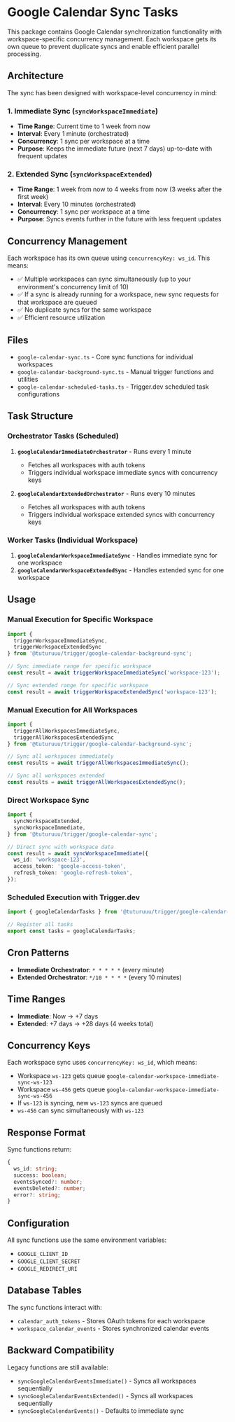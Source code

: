 # Google Calendar Sync Tasks

This package contains Google Calendar synchronization functionality with workspace-specific concurrency management. Each workspace gets its own queue to prevent duplicate syncs and enable efficient parallel processing.

## Architecture

The sync has been designed with workspace-level concurrency in mind:

### 1. Immediate Sync (`syncWorkspaceImmediate`)

- **Time Range**: Current time to 1 week from now
- **Interval**: Every 1 minute (orchestrated)
- **Concurrency**: 1 sync per workspace at a time
- **Purpose**: Keeps the immediate future (next 7 days) up-to-date with frequent updates

### 2. Extended Sync (`syncWorkspaceExtended`)

- **Time Range**: 1 week from now to 4 weeks from now (3 weeks after the first week)
- **Interval**: Every 10 minutes (orchestrated)
- **Concurrency**: 1 sync per workspace at a time
- **Purpose**: Syncs events further in the future with less frequent updates

## Concurrency Management

Each workspace has its own queue using `concurrencyKey: ws_id`. This means:

- ✅ Multiple workspaces can sync simultaneously (up to your environment's concurrency limit of 10)
- ✅ If a sync is already running for a workspace, new sync requests for that workspace are queued
- ✅ No duplicate syncs for the same workspace
- ✅ Efficient resource utilization

## Files

- `google-calendar-sync.ts` - Core sync functions for individual workspaces
- `google-calendar-background-sync.ts` - Manual trigger functions and utilities
- `google-calendar-scheduled-tasks.ts` - Trigger.dev scheduled task configurations

## Task Structure

### Orchestrator Tasks (Scheduled)

1. **`googleCalendarImmediateOrchestrator`** - Runs every 1 minute
   - Fetches all workspaces with auth tokens
   - Triggers individual workspace immediate syncs with concurrency keys

2. **`googleCalendarExtendedOrchestrator`** - Runs every 10 minutes
   - Fetches all workspaces with auth tokens
   - Triggers individual workspace extended syncs with concurrency keys

### Worker Tasks (Individual Workspace)

1. **`googleCalendarWorkspaceImmediateSync`** - Handles immediate sync for one workspace
2. **`googleCalendarWorkspaceExtendedSync`** - Handles extended sync for one workspace

## Usage

### Manual Execution for Specific Workspace

```typescript
import {
  triggerWorkspaceImmediateSync,
  triggerWorkspaceExtendedSync
} from '@tuturuuu/trigger/google-calendar-background-sync';

// Sync immediate range for specific workspace
const result = await triggerWorkspaceImmediateSync('workspace-123');

// Sync extended range for specific workspace
const result = await triggerWorkspaceExtendedSync('workspace-123');
```

### Manual Execution for All Workspaces

```typescript
import {
  triggerAllWorkspacesImmediateSync,
  triggerAllWorkspacesExtendedSync
} from '@tuturuuu/trigger/google-calendar-background-sync';

// Sync all workspaces immediately
const results = await triggerAllWorkspacesImmediateSync();

// Sync all workspaces extended
const results = await triggerAllWorkspacesExtendedSync();
```

### Direct Workspace Sync

```typescript
import {
  syncWorkspaceExtended,
  syncWorkspaceImmediate,
} from '@tuturuuu/trigger/google-calendar-sync';

// Direct sync with workspace data
const result = await syncWorkspaceImmediate({
  ws_id: 'workspace-123',
  access_token: 'google-access-token',
  refresh_token: 'google-refresh-token',
});
```

### Scheduled Execution with Trigger.dev

```typescript
import { googleCalendarTasks } from '@tuturuuu/trigger/google-calendar-scheduled-tasks';

// Register all tasks
export const tasks = googleCalendarTasks;
```

## Cron Patterns

- **Immediate Orchestrator**: `* * * * *` (every minute)
- **Extended Orchestrator**: `*/10 * * * *` (every 10 minutes)

## Time Ranges

- **Immediate**: Now → +7 days
- **Extended**: +7 days → +28 days (4 weeks total)

## Concurrency Keys

Each workspace sync uses `concurrencyKey: ws_id`, which means:

- Workspace `ws-123` gets queue `google-calendar-workspace-immediate-sync-ws-123`
- Workspace `ws-456` gets queue `google-calendar-workspace-immediate-sync-ws-456`
- If `ws-123` is syncing, new `ws-123` syncs are queued
- `ws-456` can sync simultaneously with `ws-123`

## Response Format

Sync functions return:

```typescript
{
  ws_id: string;
  success: boolean;
  eventsSynced?: number;
  eventsDeleted?: number;
  error?: string;
}
```

## Configuration

All sync functions use the same environment variables:

- `GOOGLE_CLIENT_ID`
- `GOOGLE_CLIENT_SECRET`
- `GOOGLE_REDIRECT_URI`

## Database Tables

The sync functions interact with:

- `calendar_auth_tokens` - Stores OAuth tokens for each workspace
- `workspace_calendar_events` - Stores synchronized calendar events

## Backward Compatibility

Legacy functions are still available:

- `syncGoogleCalendarEventsImmediate()` - Syncs all workspaces sequentially
- `syncGoogleCalendarEventsExtended()` - Syncs all workspaces sequentially
- `syncGoogleCalendarEvents()` - Defaults to immediate sync

